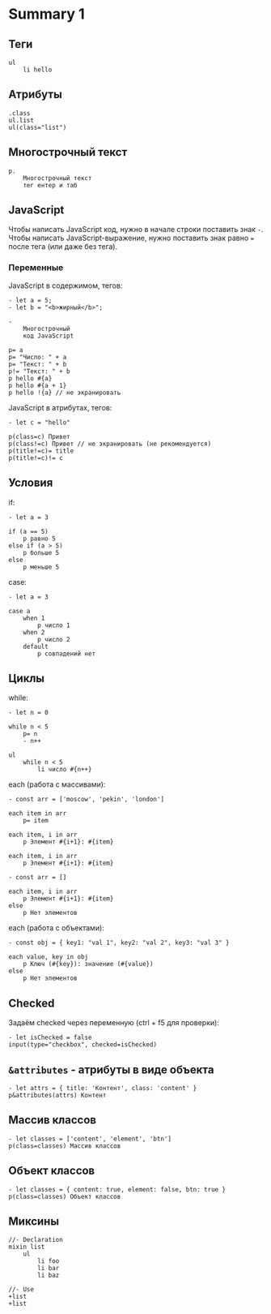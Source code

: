 # Summary 1

## Теги

    ul
        li hello

## Атрибуты

    .class
    ul.list
    ul(class="list")

## Многострочный текст

    p.
        Многострочный текст
        тег ентер и таб

## JavaScript
Чтобы написать JavaScript код, нужно в начале строки поставить знак `-`.  
Чтобы написать JavaScript-выражение, нужно поставить знак равно `=` после тега (или даже без тега).

### Переменные
JavaScript в содержимом, тегов:

    - let a = 5;
    - let b = "<b>жирный</b>";

    -
        Многострочный
        код JavaScript

    p= a
    p= "Число: " + a
    p= "Текст: " + b
    p!= "Текст: " + b
    p hello #{a}
    p hello #{a + 1}
    p hello !{a} // не экранировать

JavaScript в атрибутах, тегов:

    - let c = "hello"

    p(class=c) Привет
    p(class!=c) Привет // не экранировать (не рекомендуется)
    p(title!=c)= title
    p(title!=c)!= c

## Условия

if:

    - let a = 3

    if (a == 5)
        p равно 5
    else if (a > 5)
        p больше 5
    else
        p меньше 5

case:

    - let a = 3

    case a
        when 1
            p число 1
        when 2
            p число 2
        default
            p совпадений нет

## Циклы

while:

    - let n = 0

    while n < 5
        p= n
        - n++

    ul
        while n < 5
            li число #{n++}

each (работа с массивами):

    - const arr = ['moscow', 'pekin', 'london']

    each item in arr
        p= item
    
    each item, i in arr
        p Элемент #{i+1}: #{item}
    
    each item, i in arr
        p Элемент #{i+1}: #{item}
    
    - const arr = []

    each item, i in arr
        p Элемент #{i+1}: #{item}
    else
        p Нет элементов

each (работа с объектами):

    - const obj = { key1: "val 1", key2: "val 2", key3: "val 3" }

    each value, key in obj
        p Ключ (#{key}): значение (#{value})
    else
        p Нет элементов

## Checked
Задаём checked через переменную (ctrl + f5 для проверки):

    - let isChecked = false
    input(type="checkbox", checked=isChecked)

## `&attributes` - aтрибуты в виде объекта

    - let attrs = { title: 'Контент', class: 'content' }
    p&attributes(attrs) Контент

## Массив классов

    - let classes = ['content', 'element', 'btn']
    p(class=classes) Массив классов

## Объект классов

    - let classes = { content: true, element: false, btn: true }
    p(class=classes) Объект классов

## Миксины

    //- Declaration
    mixin list
        ul
            li foo
            li bar
            li baz

    //- Use
    +list
    +list
